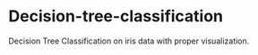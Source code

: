 # Decision-tree-classification
Decision Tree Classification on iris data with proper visualization.
